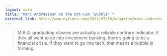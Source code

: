 ```yaml
---
layout: main
title: "Marc Andreessen on the Dot-Com 'Bubble' "
external_link: http://www.nytimes.com/2011/07/10/magazine/marc-andreessen-on-the-dot-com-bubble.html
---
```

> M.B.A. graduating classes are actually a reliable contrary indicator: if
they all want to go into investment banking, there’s going to be a financial
crisis. If they want to go into tech, that means a bubble is forming.

